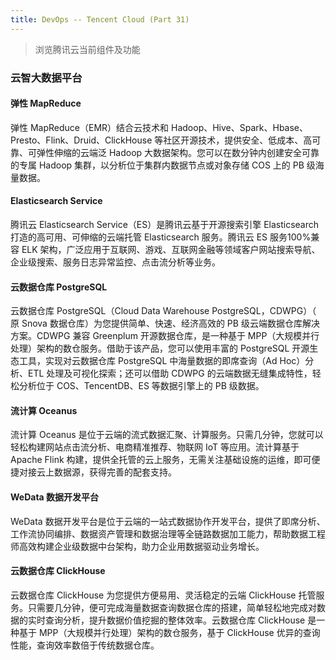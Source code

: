 ```yaml
---
title: DevOps -- Tencent Cloud (Part 31)
---
```


> 浏览腾讯云当前组件及功能

### 云智大数据平台

#### 弹性 MapReduce

弹性 MapReduce（EMR）结合云技术和 Hadoop、Hive、Spark、Hbase、Presto、Flink、Druid、ClickHouse 等社区开源技术，提供安全、低成本、高可靠、可弹性伸缩的云端泛 Hadoop 大数据架构。您可以在数分钟内创建安全可靠的专属 Hadoop 集群，以分析位于集群内数据节点或对象存储 COS 上的 PB 级海量数据。

#### Elasticsearch Service

腾讯云 Elasticsearch Service（ES）是腾讯云基于开源搜索引擎 Elasticsearch 打造的高可用、可伸缩的云端托管 Elasticsearch 服务。腾讯云 ES 服务100%兼容 ELK 架构，广泛应用于互联网、游戏、互联网金融等领域客户网站搜索导航、企业级搜索、服务日志异常监控、点击流分析等业务。


#### 云数据仓库 PostgreSQL

云数据仓库 PostgreSQL（Cloud Data Warehouse PostgreSQL，CDWPG）（ 原 Snova 数据仓库）为您提供简单、快速、经济高效的 PB 级云端数据仓库解决方案。CDWPG 兼容 Greenplum 开源数据仓库，是一种基于 MPP（大规模并行处理）架构的数仓服务。借助于该产品，您可以使用丰富的 PostgreSQL 开源生态工具，实现对云数据仓库 PostgreSQL 中海量数据的即席查询（Ad Hoc）分析、ETL 处理及可视化探索；还可以借助 CDWPG 的云端数据无缝集成特性，轻松分析位于 COS、TencentDB、ES 等数据引擎上的 PB 级数据。

#### 流计算 Oceanus

流计算 Oceanus 是位于云端的流式数据汇聚、计算服务。只需几分钟，您就可以轻松构建网站点击流分析、电商精准推荐、物联网 IoT 等应用。流计算基于 Apache Flink 构建，提供全托管的云上服务，无需关注基础设施的运维，即可便捷对接云上数据源，获得完善的配套支持。

#### WeData 数据开发平台

WeData 数据开发平台是位于云端的一站式数据协作开发平台，提供了即席分析、工作流协同编排、数据资产管理和数据治理等全链路数据加工能力，帮助数据工程师高效构建企业级数据中台架构，助力企业用数据驱动业务增长。

#### 云数据仓库 ClickHouse

云数据仓库 ClickHouse 为您提供方便易用、灵活稳定的云端 ClickHouse 托管服务。只需要几分钟，便可完成海量数据查询数据仓库的搭建，简单轻松地完成对数据的实时查询分析，提升数据价值挖掘的整体效率。云数据仓库 ClickHouse 是一种基于 MPP（大规模并行处理）架构的数仓服务，基于 ClickHouse 优异的查询性能，查询效率数倍于传统数据仓库。



